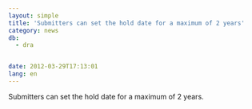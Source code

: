 ```yaml
---
layout: simple
title: 'Submitters can set the hold date for a maximum of 2 years'
category: news
db:
  - dra


date: 2012-03-29T17:13:01
lang: en
---
```


Submitters can set the hold date for a maximum of 2 years.
